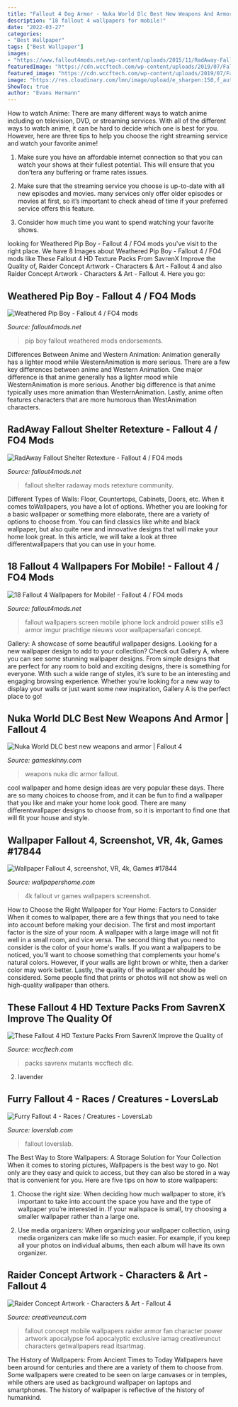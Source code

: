 ```yaml
---
title: "Fallout 4 Dog Armor - Nuka World Dlc Best New Weapons And Armor"
description: "18 fallout 4 wallpapers for mobile!"
date: "2022-03-27"
categories:
- "Best Wallpaper"
tags: ["Best Wallpaper"]
images:
- "https://www.fallout4mods.net/wp-content/uploads/2015/11/RadAway-Fallout-Shelter-Retexture.jpg"
featuredImage: "https://cdn.wccftech.com/wp-content/uploads/2019/07/Fallout-4-HD-Texture-Packs-15.jpg"
featured_image: "https://cdn.wccftech.com/wp-content/uploads/2019/07/Fallout-4-HD-Texture-Packs-15.jpg"
image: "https://res.cloudinary.com/lmn/image/upload/e_sharpen:150,f_auto,fl_lossy,q_80/v1/gameskinnyc/2/0/1/20160901173700-8efb1.jpg"
ShowToc: true
author: "Evans Hermann"
---
```



How to watch Anime: There are many different ways to watch anime including on television, DVD, or streaming services.
With all of the different ways to watch anime, it can be hard to decide which one is best for you. However, here are three tips to help you choose the right streaming service and watch your favorite anime!
1. Make sure you have an affordable internet connection so that you can watch your shows at their fullest potential. This will ensure that you don’tera any buffering or frame rates issues.

2. Make sure that the streaming service you choose is up-to-date with all new episodes and movies. many services only offer older episodes or movies at first, so it’s important to check ahead of time if your preferred service offers this feature.

3. Consider how much time you want to spend watching your favorite shows.

	

		
looking for Weathered Pip Boy - Fallout 4 / FO4 mods you've visit to the right place. We have 8 Images about Weathered Pip Boy - Fallout 4 / FO4 mods like These Fallout 4 HD Texture Packs From SavrenX Improve the Quality of, Raider Concept Artwork - Characters &amp; Art - Fallout 4 and also Raider Concept Artwork - Characters &amp; Art - Fallout 4. Here you go:
		
    
## Weathered Pip Boy - Fallout 4 / FO4 Mods

<img loading=lazy src="http://www.fallout4mods.net/wp-content/uploads/2015/11/Weathered-Pip-Boy-.jpg" onerror="this.onerror=null;this.src='https://tse4.mm.bing.net/th?id=OIP.NvHSufozFy928mQIdeBSqwHaEK&amp;pid=15.1';" alt="Weathered Pip Boy - Fallout 4 / FO4 mods">

_Source: fallout4mods.net_

>pip boy fallout weathered mods endorsements. 

	

Differences Between Anime and Western Animation: Animation generally has a lighter mood while WesternAnimation is more serious.
There are a few key differences between anime and Western Animation. One major difference is that anime generally has a lighter mood while WesternAnimation is more serious. Another big difference is that anime typically uses more animation than WesternAnimation. Lastly, anime often features characters that are more humorous than WestAnimation characters.

    
## RadAway Fallout Shelter Retexture - Fallout 4 / FO4 Mods

<img loading=lazy src="https://www.fallout4mods.net/wp-content/uploads/2015/11/RadAway-Fallout-Shelter-Retexture.jpg" onerror="this.onerror=null;this.src='https://tse1.mm.bing.net/th?id=OIP.QSz6lmYLv4w2Y3X5t8nI_AHaEK&amp;pid=15.1';" alt="RadAway Fallout Shelter Retexture - Fallout 4 / FO4 mods">

_Source: fallout4mods.net_

>fallout shelter radaway mods retexture community. 

	

Different Types of Walls: Floor, Countertops, Cabinets, Doors, etc.
When it comes toWallpapers, you have a lot of options. Whether you are looking for a basic wallpaper or something more elaborate, there are a variety of options to choose from. You can find classics like white and black wallpaper, but also quite new and innovative designs that will make your home look great. In this article, we will take a look at three differentwallpapers that you can use in your home.

    
## 18 Fallout 4 Wallpapers For Mobile! - Fallout 4 / FO4 Mods

<img loading=lazy src="https://www.fallout4mods.net/wp-content/uploads/2015/08/18-Fallout-4-Wallpapers-for-Mobile-6.jpg" onerror="this.onerror=null;this.src='https://tse3.mm.bing.net/th?id=OIP.zrebxUjr2PW7k7hLzWNjvQHaNK&amp;pid=15.1';" alt="18 Fallout 4 Wallpapers for Mobile! - Fallout 4 / FO4 mods">

_Source: fallout4mods.net_

>fallout wallpapers screen mobile iphone lock android power stills e3 armor imgur prachtige nieuws voor wallpapersafari concept. 

	

Gallery: A showcase of some beautiful wallpaper designs.
Looking for a new wallpaper design to add to your collection? Check out Gallery A, where you can see some stunning wallpaper designs. From simple designs that are perfect for any room to bold and exciting designs, there is something for everyone. With such a wide range of styles, it’s sure to be an interesting and engaging browsing experience. Whether you’re looking for a new way to display your walls or just want some new inspiration, Gallery A is the perfect place to go!





	
	
    
## Nuka World DLC Best New Weapons And Armor | Fallout 4

<img loading=lazy src="https://res.cloudinary.com/lmn/image/upload/e_sharpen:150,f_auto,fl_lossy,q_80/v1/gameskinnyc/2/0/1/20160901173700-8efb1.jpg" onerror="this.onerror=null;this.src='https://tse4.mm.bing.net/th?id=OIP.AlKsB6CQN0rxx16BGP3eFgHaEK&amp;pid=15.1';" alt="Nuka World DLC best new weapons and armor | Fallout 4">

_Source: gameskinny.com_

>weapons nuka dlc armor fallout. 

	

cool wallpaper and home design ideas are very popular these days. There are so many choices to choose from, and it can be fun to find a wallpaper that you like and make your home look good. There are many differentwallpaper designs to choose from, so it is important to find one that will fit your house and style.

    
## Wallpaper Fallout 4, Screenshot, VR, 4k, Games #17844

<img loading=lazy src="https://wallpapershome.com/images/wallpapers/fallout-4-3840x2160-screenshot-vr-4k-17844.jpg" onerror="this.onerror=null;this.src='https://tse2.mm.bing.net/th?id=OIP.OCw6PhbKSQOISUIH7-174gHaEK&amp;pid=15.1';" alt="Wallpaper Fallout 4, screenshot, VR, 4k, Games #17844">

_Source: wallpapershome.com_

>4k fallout vr games wallpapers screenshot. 

	

How to Choose the Right Wallpaper for Your Home: Factors to Consider
When it comes to wallpaper, there are a few things that you need to take into account before making your decision. The first and most important factor is the size of your room. A wallpaper with a large image will not fit well in a small room, and vice versa. 
The second thing that you need to consider is the color of your home's walls. If you want a wallpapers to be noticed, you'll want to choose something that complements your home's natural colors. However, if your walls are light brown or white, then a darker color may work better. 
Lastly, the quality of the wallpaper should be considered. Some people find that prints or photos will not show as well on high-quality wallpaper than others.

    
## These Fallout 4 HD Texture Packs From SavrenX Improve The Quality Of

<img loading=lazy src="https://cdn.wccftech.com/wp-content/uploads/2019/07/Fallout-4-HD-Texture-Packs-15.jpg" onerror="this.onerror=null;this.src='https://tse2.mm.bing.net/th?id=OIP.PKwkgZTqFyhL9xQs7c0wnQHaEK&amp;pid=15.1';" alt="These Fallout 4 HD Texture Packs From SavrenX Improve the Quality of">

_Source: wccftech.com_

>packs savrenx mutants wccftech dlc. 

	

2. lavender 

    
## Furry Fallout 4 - Races / Creatures - LoversLab

<img loading=lazy src="https://static.loverslab.com/screenshots/monthly_2021_03/Lions.thumb.jpg.b26cd09ed9bf35bdf63c946cbedd5b24.jpg" onerror="this.onerror=null;this.src='https://tse4.mm.bing.net/th?id=OIP.VgXTnpGsmSGNrWVDAkpVegHaE5&amp;pid=15.1';" alt="Furry Fallout 4 - Races / Creatures - LoversLab">

_Source: loverslab.com_

>fallout loverslab. 

	

The Best Way to Store Wallpapers: A Storage Solution for Your Collection
When it comes to storing pictures, Wallpapers is the best way to go. Not only are they easy and quick to access, but they can also be stored in a way that is convenient for you. Here are five tips on how to store wallpapers:
1) Choose the right size: When deciding how much wallpaper to store, it’s important to take into account the space you have and the type of wallpaper you’re interested in. If your wallspace is small, try choosing a smaller wallpaper rather than a large one.

2) Use media organizers: When organizing your wallpaper collection, using media organizers can make life so much easier. For example, if you keep all your photos on individual albums, then each album will have its own organizer.

    
## Raider Concept Artwork - Characters &amp; Art - Fallout 4

<img loading=lazy src="http://www.creativeuncut.com/gallery-32/art/fo4-raider-concept2.jpg" onerror="this.onerror=null;this.src='https://tse3.mm.bing.net/th?id=OIP.Lt04koKkgypAdnJZBVl4lgHaME&amp;pid=15.1';" alt="Raider Concept Artwork - Characters &amp; Art - Fallout 4">

_Source: creativeuncut.com_

>fallout concept mobile wallpapers raider armor fan character power artwork apocalypse fo4 apocalyptic exclusive iamag creativeuncut characters getwallpapers read itsartmag. 

	

The History of Wallpapers: From Ancient Times to Today
Wallpapers have been around for centuries and there are a variety of them to choose from. Some wallpapers were created to be seen on large canvases or in temples, while others are used as background wallpaper on laptops and smartphones. The history of wallpaper is reflective of the history of humankind.

